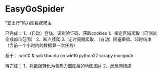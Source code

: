 # EasyGoSpider

“宜出行”热力图数据爬虫

已完成：
1、（自动）登陆、识别验证码、获取cookies
1、指定区域爬取（已测试全成都市范围）
2、断点续爬
3、定时周期爬取，（自动）阻塞重启、超时结束（当前一个小时内的数据算一次任务）

基于：
win10 & sub Ubuntu on win10
python27
scrapy
mongodb

待完成：
1、将数据转化为含热力图图层的地图图片
2、反反爬措施
